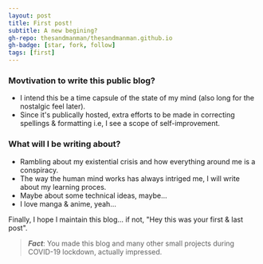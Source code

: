 ```yaml
---
layout: post
title: First post!
subtitle: A new begining?
gh-repo: thesandmanman/thesandmanman.github.io
gh-badge: [star, fork, follow]
tags: [first]
---
```

### Movtivation to write this public blog?
* I intend this be a time capsule of the state of my mind (also long for the nostalgic feel later).
* Since it's publically hosted, extra efforts to be made in correcting spellings & formatting i.e, I see a scope of self-improvement.

### What will I be writing about?
* Rambling about my existential crisis and how everything around me is a conspiracy.
* The way the human mind works has always intriged me, I will write about my learning proces.
* Maybe about some technical ideas, maybe...
* I love manga & anime, yeah...


Finally, I hope I maintain this blog... if not, "Hey this was your first & last post".

>_**Fact**_: You made this blog and many other small projects during COVID-19 lockdown, actually impressed.
